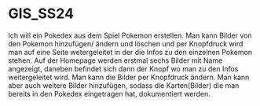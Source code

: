 # GIS_SS24
Ich will ein Pokedex aus dem Spiel Pokemon erstellen. Man kann Bilder von den Pokemon hinzufügen/ ändern und löschen und per Knopfdruck wird man auf eine Seite wetergeleitet in der die Infos zu den einzelnen Pokemon stehen. Auf der Homepage werden  erstmal sechs Bilder mit Name angezeigt, daneben befindet sich dann der Knopf wo man zu den Infos weitergeleitet wird. Man kann die Bilder per Knopfdruck ändern. Man kann aber auch weitere Bilder hinzufügen, sodass die Karten(Bilder) die man bereits in den Pokedex eingetragen hat, dokumentiert werden.
